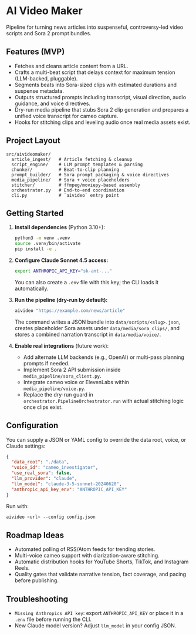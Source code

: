 # AI Video Maker

Pipeline for turning news articles into suspenseful, controversy-led video scripts and Sora 2 prompt bundles.

## Features (MVP)
- Fetches and cleans article content from a URL.
- Crafts a multi-beat script that delays context for maximum tension (LLM-backed, pluggable).
- Segments beats into Sora-sized clips with estimated durations and suspense metadata.
- Outputs structured prompts including transcript, visual direction, audio guidance, and voice directives.
- Dry-run media pipeline that stubs Sora 2 clip generation and prepares a unified voice transcript for cameo capture.
- Hooks for stitching clips and leveling audio once real media assets exist.

## Project Layout
```
src/aivideomaker/
  article_ingest/   # Article fetching & cleanup
  script_engine/    # LLM prompt templates & parsing
  chunker/          # Beat-to-clip planning
  prompt_builder/   # Sora prompt packaging & voice directives
  media_pipeline/   # Sora + voice placeholders
  stitcher/         # ffmpeg/moviepy-based assembly
  orchestrator.py   # End-to-end coordination
  cli.py            # `aivideo` entry point
```

## Getting Started
1. **Install dependencies** (Python 3.10+):
   ```bash
   python3 -m venv .venv
   source .venv/bin/activate
   pip install -e .
   ```
2. **Configure Claude Sonnet 4.5 access:**
   ```bash
   export ANTHROPIC_API_KEY="sk-ant-..."
   ```
   You can also create a `.env` file with this key; the CLI loads it automatically.

3. **Run the pipeline (dry-run by default):**
   ```bash
   aivideo "https://example.com/news/article"
   ```
   The command writes a JSON bundle into `data/scripts/<slug>.json`, creates placeholder Sora assets under `data/media/sora_clips/`, and stores a combined narration transcript in `data/media/voice/`.

4. **Enable real integrations** (future work):
   - Add alternate LLM backends (e.g., OpenAI) or multi-pass planning prompts if needed.
   - Implement Sora 2 API submission inside `media_pipeline/sora_client.py`.
   - Integrate cameo voice or ElevenLabs within `media_pipeline/voice.py`.
   - Replace the dry-run guard in `orchestrator.PipelineOrchestrator.run` with actual stitching logic once clips exist.

## Configuration
You can supply a JSON or YAML config to override the data root, voice, or Claude settings:
```json
{
  "data_root": "./data",
  "voice_id": "cameo_investigator",
  "use_real_sora": false,
  "llm_provider": "claude",
  "llm_model": "claude-3-5-sonnet-20240620",
  "anthropic_api_key_env": "ANTHROPIC_API_KEY"
}
```
Run with:
```bash
aivideo <url> --config config.json
```

## Roadmap Ideas
- Automated polling of RSS/Atom feeds for trending stories.
- Multi-voice cameo support with diarization-aware stitching.
- Automatic distribution hooks for YouTube Shorts, TikTok, and Instagram Reels.
- Quality gates that validate narrative tension, fact coverage, and pacing before publishing.

## Troubleshooting
- `Missing Anthropics API key`: export `ANTHROPIC_API_KEY` or place it in a `.env` file before running the CLI.
- New Claude model version? Adjust `llm_model` in your config JSON.
